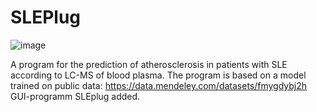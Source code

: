 # SLEPlug

![image](https://user-images.githubusercontent.com/90495911/190413560-56d9256b-8f79-4c66-8ae4-879b8da97da6.png)

A program for the prediction of atherosclerosis in patients with SLE according to LC-MS of blood plasma. The program is based on a model trained on public data: https://data.mendeley.com/datasets/fmygdybj2h
GUI-programm SLEplug added.